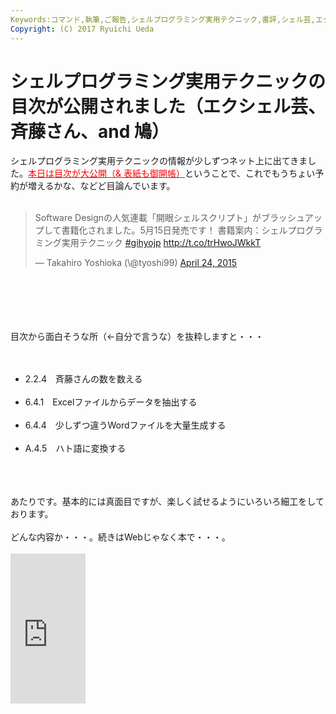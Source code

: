 ```yaml
---
Keywords:コマンド,執筆,ご報告,シェルプログラミング実用テクニック,書評,シェル芸,エクシェル芸
Copyright: (C) 2017 Ryuichi Ueda
---
```

# シェルプログラミング実用テクニックの目次が公開されました（エクシェル芸、斉藤さん、and 鳩）
シェルプログラミング実用テクニックの情報が少しずつネット上に出てきました。<a href="http://gihyo.jp/book/2015/978-4-7741-7344-3#toc" style="color:red">本日は目次が大公開（& 表紙も御開帳）</a>ということで、これでもうちょい予約が増えるかな、などど目論んでいます。<br />
<br />
<blockquote class="twitter-tweet" data-partner="tweetdeck"><p>Software Designの人気連載「開眼シェルスクリプト」がブラッシュアップして書籍化されました。5月15日発売です！&#10;書籍案内：シェルプログラミング実用テクニック <a href="https://twitter.com/hashtag/gihyojp?src=hash">#gihyojp</a> <a href="http://t.co/trHwoJWkkT">http://t.co/trHwoJWkkT</a></p>&mdash; Takahiro Yoshioka (\@tyoshi99) <a href="https://twitter.com/tyoshi99/status/591484850672046080">April 24, 2015</a></blockquote><br />
<script async src="//platform.twitter.com/widgets.js" charset="utf-8"></script><br />
<br />
<!--more--><br />
<br />
目次から面白そうな所（←自分で言うな）を抜粋しますと・・・<br />
<br />
<ul><br />
 <li>2.2.4　斉藤さんの数を数える</li><br />
 <li>6.4.1　Excelファイルからデータを抽出する</li><br />
 <li>6.4.4　少しずつ違うWordファイルを大量生成する</li><br />
 <li>A.4.5　ハト語に変換する</li><br />
</ul><br />
<br />
あたりです。基本的には真面目ですが、楽しく試せるようにいろいろ細工をしております。<br />
<br />
どんな内容か・・・。続きはWebじゃなく本で・・・。<br />
<br />
<iframe src="http://rcm-fe.amazon-adsystem.com/e/cm?lt1=_blank&bc1=000000&IS2=1&bg1=FFFFFF&fc1=000000&lc1=0000FF&t=ryuichiueda-22&o=9&p=8&l=as4&m=amazon&f=ifr&ref=ss_til&asins=4774173444" style="width:120px;height:240px;" scrolling="no" marginwidth="0" marginheight="0" frameborder="0"></iframe><br />


